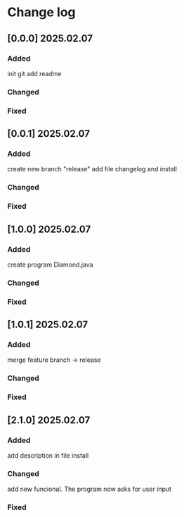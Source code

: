 # Change log

## [0.0.0] 2025.02.07

### Added
init git add readme
### Changed

### Fixed


## [0.0.1] 2025.02.07

### Added
create new branch "release"
add file changelog and install
### Changed

### Fixed


## [1.0.0] 2025.02.07

### Added
create program Diamond.java
### Changed

### Fixed


## [1.0.1] 2025.02.07

### Added
merge feature branch -> release
### Changed

### Fixed


## [2.1.0] 2025.02.07

### Added
add description in file install
### Changed
add new funcional. The program now asks for user input
### Fixed

